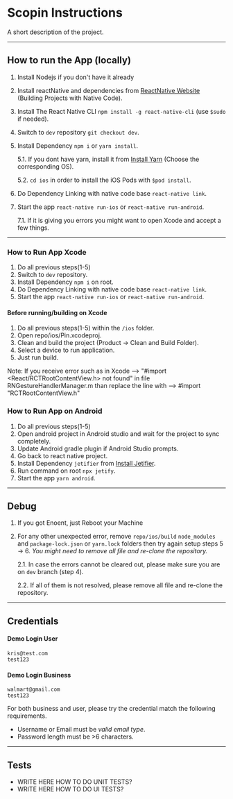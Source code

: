 # Scopin Instructions

A short description of the project.

---

## How to run the App (locally)
1. Install Nodejs if you don't have it already
2. Install reactNative and dependencies from [ReactNative Website](https://facebook.github.io/react-native/docs/getting-started.html) (Building Projects with Native Code).
3. Install The React Native CLI `npm install -g react-native-cli` (use `$sudo` if needed).
4. Switch to `dev` repository `git checkout dev`.
5. Install Dependency `npm i` or `yarn install`.

    5.1. If you dont have yarn, install it from [Install Yarn](https://yarnpkg.com/en/docs/install#mac-stable) (Choose the corresponding OS).
    
    5.2. `cd ios` in order to install the iOS Pods with `$pod install`.
   
6. Do Dependency Linking with native code base `react-native link`.
7. Start the app `react-native run-ios` or `react-native run-android`.
    
    7.1. If it is giving you errors you might want to open Xcode and accept a few things.
    
---

### How to Run App Xcode

1. Do all previous steps(1-5)
2. Switch to `dev` repository.
3. Install Dependency `npm i` on root.
4. Do Dependency Linking with native code base `react-native link`.
5. Start the app `react-native run-ios` or `react-native run-android`.

#### Before running/building on Xcode

1. Do all previous steps(1-5) within the `/ios` folder.
2. Open repo/ios/Pin.xcodeproj.
3. Clean and build the project (Product -> Clean and Build Folder).
4. Select a device to run application.
5. Just run build.

Note: If you receive error such as in Xcode
  -->  "#import <React/RCTRootContentView.h> not found"
  in file RNGestureHandlerManager.m than replace the line with
  --> #import "RCTRootContentView.h"

### How to Run App on Android

1. Do all previous steps(1-5)
2. Open android project in Android studio and wait for the project to sync completely.
3. Update Android gradle plugin if Android Studio prompts.
4. Go back to react native project.
4. Install Dependency `jetifier` from [Install Jetifier](https://www.npmjs.com/package/jetifier).
5. Run command on root `npx jetify`.
7. Start the app `yarn android`.

---

## Debug

1. If you got Enoent, just Reboot your Machine
2. For any other unexpected error, remove `repo/ios/build` `node_modules` and `package-lock.json` or `yarn.lock` folders then try again setup steps 5 -> 6. _You might need to remove all file and re-clone the repository._

    2.1. In case the errors cannot be cleared out, please make sure you are on `dev` branch (step 4).
    
    2.2. If all of them is not resolved, please remove all file and re-clone the repository.

---

## Credentials

#### Demo Login User

```
kris@test.com
test123
```

#### Demo Login Business

```
walmart@gmail.com
test123
```

For both business and user, please try the credential match the following requirements.

* Username or Email must be _valid email type_.
* Password length must be >6 characters.

---

## Tests
* WRITE HERE HOW TO DO UNIT TESTS?
* WRITE HERE HOW TO DO UI TESTS?
